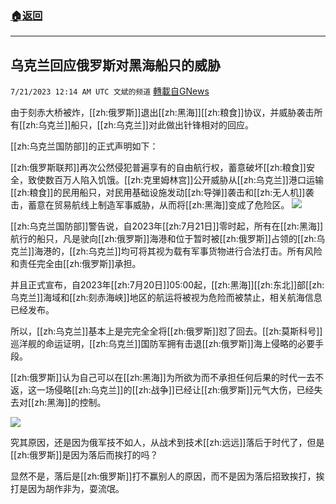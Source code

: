 ###  [:house:返回](README.md)
---


## 乌克兰回应俄罗斯对黑海船只的威胁
`7/21/2023 12:14 AM UTC 文斌的频道` [轉載自GNews](https://gnews.org/articles/1476139)

由于刻赤大桥被炸，[[zh:俄罗斯]]退出[[zh:黑海]][[zh:粮食]]协议，并威胁袭击所有[[zh:乌克兰]]船只，[[zh:乌克兰]]对此做出针锋相对的回应。

[[zh:乌克兰国防部]]的正式声明如下：

[[zh:俄罗斯联邦]]再次公然侵犯普遍享有的自由航行权，蓄意破坏[[zh:粮食]]安全，致使数百万人陷入饥饿。[[zh:克里姆林宫]]公开威胁从[[zh:乌克兰]]港口运输[[zh:粮食]]的民用船只，对民用基础设施发动[[zh:导弹]]袭击和[[zh:无人机]]袭击，蓄意在贸易航线上制造军事威胁，从而将[[zh:黑海]]变成了危险区。
![](https://ipfs.gnews.org/ipfs/Qmaov6BB3Vy9Pue72fRAaAwTvUFWGMxAsE6fM7NyHP9C6r?filename=23-7-20-2.jpeg)


[[zh:乌克兰国防部]]警告说，自2023年[[zh:7月21日]]零时起，所有在[[zh:黑海]]航行的船只，凡是驶向[[zh:俄罗斯]]海港和位于暂时被[[zh:俄罗斯]]占领的[[zh:乌克兰]]海港的，[[zh:乌克兰]]均可将其视为载有军事货物进行合法打击。所有风险和责任完全由[[zh:俄罗斯]]承担。

并且正式宣布，自2023年[[zh:7月20日]]05:00起，[[zh:黑海]][[zh:东北]]部[[zh:乌克兰]]海域和[[zh:刻赤海峡]]地区的航运将被视为危险而被禁止，相关航海信息已经发布。

所以，[[zh:乌克兰]]基本上是完完全全将[[zh:俄罗斯]]怼了回去。[[zh:莫斯科号]]巡洋舰的命运证明，[[zh:乌克兰]]国防军拥有击退[[zh:俄罗斯]]海上侵略的必要手段。

[[zh:俄罗斯]]认为自己可以在[[zh:黑海]]为所欲为而不承担任何后果的时代一去不返，这一场侵略[[zh:乌克兰]]的[[zh:战争]]已经让[[zh:俄罗斯]]元气大伤，已经失去对[[zh:黑海]]的控制。

![](https://ipfs.gnews.org/ipfs/QmVS1NSwpNuJrJEm2N1EH5sYxLgQLk2iCY9FSp5DRNJiDQ?filename=23-7-2-3.jpeg)

究其原因，还是因为俄军技不如人，从战术到技术[[zh:远远]]落后于时代了，但是[[zh:俄罗斯]]是因为落后而挨打的吗？

显然不是，落后是[[zh:俄罗斯]]打不赢别人的原因，而不是因为落后招致挨打，挨打是因为胡作非为，耍流氓。
